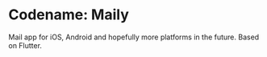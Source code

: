 # Codename: Maily
Mail app for iOS, Android and hopefully more platforms in the future. Based on Flutter.

